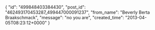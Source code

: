  {
   "id": "499848403384430",
   "post_id": "462493170453287_499447000091237",
   "from_name": "Beverly Berta Braakschmack",
   "message": "no you are",
   "created_time": "2013-04-05T08:23:12+0000"
 }
